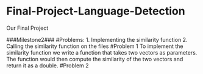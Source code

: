 # Final-Project-Language-Detection
Our Final Project


###Milestone2###
#Problems:
	1. Implementing the similarity function
	2. Calling the similarity function on the files
#Problem 1
	To implement the similarity function we write a function that takes two vectors as parameters.
	The function would then compute the similarity of the two vectors and return it as a double.
#Problem 2